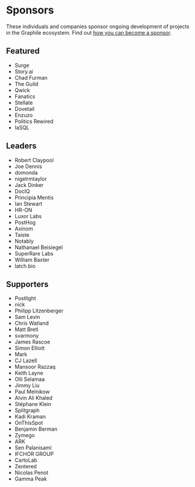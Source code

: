 # Sponsors

These individuals and companies sponsor ongoing development of projects in the
Graphile ecosystem. Find out
[how you can become a sponsor](https://graphile.org/sponsor/).

## Featured

- Surge
- Story.ai
- Chad Furman
- The Guild
- Qwick
- Fanatics
- Stellate
- Dovetail
- Enzuzo
- Politics Rewired
- IaSQL

## Leaders

- Robert Claypool
- Joe Dennis
- domonda
- nigelrmtaylor
- Jack Dinker
- DocIQ
- Principia Mentis
- Ian Stewart
- HR-ON
- Luxor Labs
- PostHog
- Axinom
- Taiste
- Notably
- Nathanael Beisiegel
- SuperRare Labs
- William Baxter
- latch.bio

## Supporters

- Postlight
- nick
- Philipp Litzenberger
- Sam Levin
- Chris Watland
- Matt Bretl
- svarmony
- James Rascoe
- Simon Elliott
- Mark
- CJ Lazell
- Mansoor Razzaq
- Keith Layne
- Olli Selamaa
- Jimmy Liu
- Paul Melnikow
- Alvin Ali Khaled
- Stéphane Klein
- Splitgraph
- Kadi Kraman
- OnThisSpot
- Benjamin Berman
- Zymego
- ARK
- Sen Palanisami
- IFCHOR GROUP
- CartoLab
- Zentered
- Nicolas Penot
- Gamma Peak
